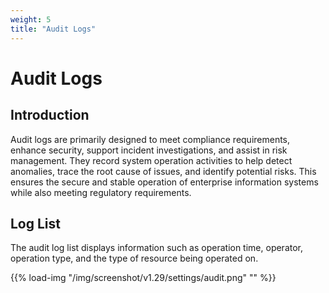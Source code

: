 ```yaml
---
weight: 5
title: "Audit Logs"
---
```


# Audit Logs

## Introduction

Audit logs are primarily designed to meet compliance requirements, enhance security, support incident investigations, and assist in risk management. They record system operation activities to help detect anomalies, trace the root cause of issues, and identify potential risks. This ensures the secure and stable operation of enterprise information systems while also meeting regulatory requirements.

## Log List

The audit log list displays information such as operation time, operator, operation type, and the type of resource being operated on.

{{% load-img "/img/screenshot/v1.29/settings/audit.png" "" %}}
